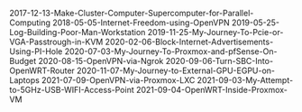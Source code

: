 2017-12-13-Make-Cluster-Computer-Supercomputer-for-Parallel-Computing
2018-05-05-Internet-Freedom-using-OpenVPN
2019-05-25-Log-Building-Poor-Man-Workstation
2019-11-25-My-Journey-To-Pcie-or-VGA-Passtrough-in-KVM
2020-02-06-Block-Internet-Advertisements-Using-PI-Hole
2020-07-03-My-Journey-To-Proxmox-and-pfSense-On-Budget
2020-08-15-OpenVPN-via-Ngrok
2020-09-06-Turn-SBC-Into-OpenWRT-Router
2020-11-07-My-Journey-to-External-GPU-EGPU-on-Laptops
2021-07-09-OpenVPN-via-Proxmox-LXC
2021-09-03-My-Attempt-to-5GHz-USB-WIFI-Access-Point
2021-09-04-OpenWRT-Inside-Proxmox-VM
